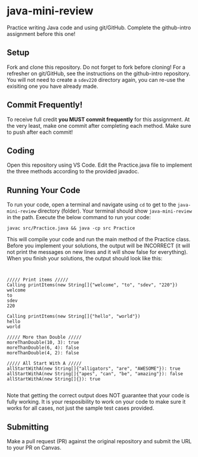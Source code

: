 # java-mini-review
Practice writing Java code and using git/GitHub. Complete the github-intro assignment before this one!

## Setup
Fork and clone this repository. Do not forget to fork before cloning! For a refresher on git/GitHub, see the instructions on the github-intro repository. You will not need to create a `sdev220` directory again, you can re-use the exisiting one you have already made.

## **Commit Frequently!**
To receive full credit **you MUST commit frequently** for this assignment. At the very least, make one commit after completing each method. Make sure to push after each commit!

## Coding
Open this repository using VS Code. Edit the Practice.java file to implement the three methods according to the provided javadoc.

## Running Your Code
To run your code, open a terminal and navigate using `cd` to get to the `java-mini-review` directory (folder). Your terminal should show `java-mini-review` in the path. Execute the below command to run your code:

```
javac src/Practice.java && java -cp src Practice
```

This will compile your code and run the main method of the Practice class. Before you implement your solutions, the output will be INCORRECT (it will not print the messages on new lines and it will show false for everything). When you finish your solutions, the output should look like this:

```


///// Print items /////
Calling printItems(new String[]{"welcome", "to", "sdev", "220"})
welcome
to
sdev
220

Calling printItems(new String[]{"hello", "world"})
hello
world

///// More than Double /////
moreThanDouble(10, 3): true
moreThanDouble(6, 4): false
moreThanDouble(4, 2): false

///// All Start With A /////
allStartWithA(new String[]{"alligators", "are", "AWESOME"}): true
allStartWithA(new String[]{"apes", "can", "be", "amazing"}): false
allStartWithA(new String[]{}): true


```

Note that getting the correct output does NOT guarantee that your code is fully working. It is your resposibility to work on your code to make sure it works for all cases, not just the sample test cases provided.

## Submitting
Make a pull request (PR) against the original repository and submit the URL to your PR on Canvas.

